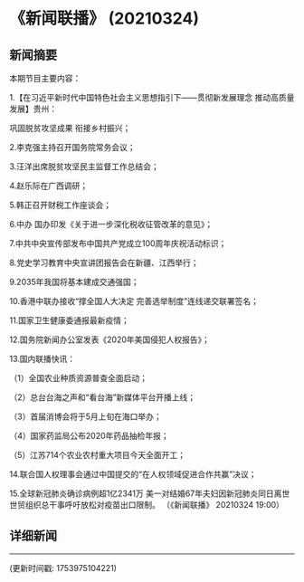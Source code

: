 # 《新闻联播》 (20210324)

## 新闻摘要

本期节目主要内容：


1.【在习近平新时代中国特色社会主义思想指引下——贯彻新发展理念 推动高质量发展】贵州：

巩固脱贫攻坚成果 衔接乡村振兴；


2.李克强主持召开国务院常务会议；


3.汪洋出席脱贫攻坚民主监督工作总结会；


4.赵乐际在广西调研；


5.韩正召开财税工作座谈会；


6.中办 国办印发《关于进一步深化税收征管改革的意见》；


7.中共中央宣传部发布中国共产党成立100周年庆祝活动标识；


8.党史学习教育中央宣讲团报告会在新疆、江西举行；


9.2035年我国将基本建成交通强国；


10.香港中联办接收“撑全国人大决定 完善选举制度”连线递交联署签名；


11.国家卫生健康委通报最新疫情；


12.国务院新闻办公室发表《2020年美国侵犯人权报告》；


13.国内联播快讯：


（1）全国农业种质资源普查全面启动；


（2）总台台海之声和“看台海”新媒体平台开播上线；


（3）首届消博会将于5月上旬在海口举办；


（4）国家药监局公布2020年药品抽检年报；


（5）江苏714个农业农村重大项目今天全面开工；


14.联合国人权理事会通过中国提交的“在人权领域促进合作共赢”决议；


15.全球新冠肺炎确诊病例超1亿2341万 美一对结婚67年夫妇因新冠肺炎同日离世 世贸组织总干事呼吁放松对疫苗出口限制。
（《新闻联播》 20210324 19:00）

## 详细新闻

---

(更新时间戳: 1753975104221)

